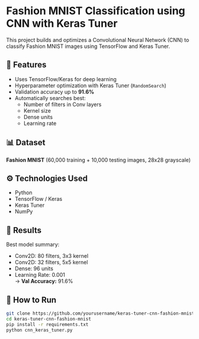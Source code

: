 # Fashion MNIST Classification using CNN with Keras Tuner

This project builds and optimizes a Convolutional Neural Network (CNN) to classify Fashion MNIST images using TensorFlow and Keras Tuner.

## 📌 Features
- Uses TensorFlow/Keras for deep learning
- Hyperparameter optimization with Keras Tuner (`RandomSearch`)
- Validation accuracy up to **91.6%**
- Automatically searches best:
  - Number of filters in Conv layers
  - Kernel size
  - Dense units
  - Learning rate

## 📊 Dataset
**Fashion MNIST** (60,000 training + 10,000 testing images, 28x28 grayscale)

## ⚙️ Technologies Used
- Python
- TensorFlow / Keras
- Keras Tuner
- NumPy

## 🧪 Results
Best model summary:
- Conv2D: 80 filters, 3x3 kernel
- Conv2D: 32 filters, 5x5 kernel
- Dense: 96 units
- Learning Rate: 0.001  
→ **Val Accuracy:** 91.6%

## 🚀 How to Run

```bash
git clone https://github.com/yourusername/keras-tuner-cnn-fashion-mnist.git
cd keras-tuner-cnn-fashion-mnist
pip install -r requirements.txt
python cnn_keras_tuner.py
